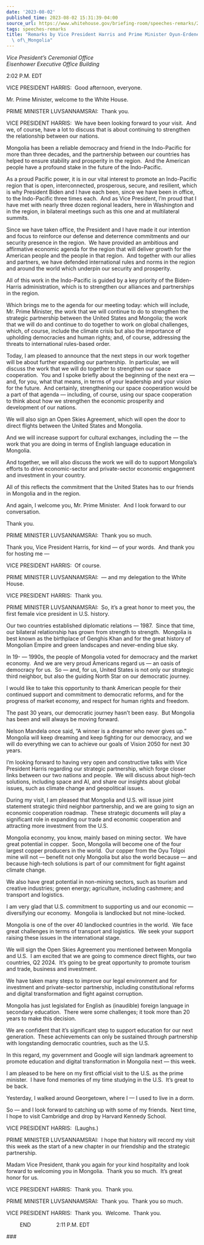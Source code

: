 ```yaml
---
date: '2023-08-02'
published_time: 2023-08-02 15:31:39-04:00
source_url: https://www.whitehouse.gov/briefing-room/speeches-remarks/2023/08/02/remarks-by-vice-president-harris-and-prime-minister-oyun-erdene-luvsannamsrai-of-mongolia/
tags: speeches-remarks
title: "Remarks by Vice President Harris and Prime Minister Oyun-Erdene Luvsannamsrai\
  \ of\_Mongolia"
---
```

 
*Vice President’s Ceremonial Office  
Eisenhower Executive Office Building*

2:02 P.M. EDT  
  
VICE PRESIDENT HARRIS:  Good afternoon, everyone.   
  
Mr. Prime Minister, welcome to the White House.  
  
PRIME MINISTER LUVSANNAMSRAI:  Thank you.  
  
VICE PRESIDENT HARRIS:  We have been looking forward to your visit.  And
we, of course, have a lot to discuss that is about continuing to
strengthen the relationship between our nations.  
  
Mongolia has been a reliable democracy and friend in the Indo-Pacific
for more than three decades, and the partnership between our countries
has helped to ensure stability and prosperity in the region.  And the
American people have a profound stake in the future of the
Indo-Pacific.  
  
As a proud Pacific power, it is in our vital interest to promote an
Indo-Pacific region that is open, interconnected, prosperous, secure,
and resilient, which is why President Biden and I have each been, since
we have been in office, to the Indo-Pacific three times each.  And as
Vice President, I’m proud that I have met with nearly three dozen
regional leaders, here in Washington and in the region, in bilateral
meetings such as this one and at multilateral summits.   
  
Since we have taken office, the President and I have made it our
intention and focus to reinforce our defense and deterrence commitments
and our security presence in the region.  We have provided an ambitious
and affirmative economic agenda for the region that will deliver growth
for the American people and the people in that region.  And together
with our allies and partners, we have defended international rules and
norms in the region and around the world which underpin our security and
prosperity.  
  
All of this work in the Indo-Pacific is guided by a key priority of the
Biden-Harris administration, which is to strengthen our alliances and
partnerships in the region.   
  
Which brings me to the agenda for our meeting today: which will include,
Mr. Prime Minister, the work that we will continue to do to strengthen
the strategic partnership between the United States and Mongolia; the
work that we will do and continue to do together to work on global
challenges, which, of course, include the climate crisis but also the
importance of upholding democracies and human rights; and, of course,
addressing the threats to international rules-based order.  
  
Today, I am pleased to announce that the next steps in our work together
will be about further expanding our partnership.  In particular, we will
discuss the work that we will do together to strengthen our space
cooperation.  You and I spoke briefly about the beginning of the next
era — and, for you, what that means, in terms of your leadership and
your vision for the future.  And certainly, strengthening our space
cooperation would be a part of that agenda — including, of course, using
our space cooperation to think about how we strengthen the economic
prosperity and development of our nations.  
  
We will also sign an Open Skies Agreement, which will open the door to
direct flights between the United States and Mongolia.   
  
And we will increase support for cultural exchanges, including the — the
work that you are doing in terms of English language education in
Mongolia.   
  
And together, we will also discuss the work we will do to support
Mongolia’s efforts to drive economic-sector and private-sector economic
engagement and investment in your country.  
  
All of this reflects the commitment that the United States has to our
friends in Mongolia and in the region.   
  
And again, I welcome you, Mr. Prime Minister.  And I look forward to our
conversation.  
  
Thank you.  
  
PRIME MINISTER LUVSANNAMSRAI:  Thank you so much.  
  
Thank you, Vice President Harris, for kind — of your words.  And thank
you for hosting me —  
  
VICE PRESIDENT HARRIS:  Of course.  
  
PRIME MINISTER LUVSANNAMSRAI:  — and my delegation to the White House.  
  
VICE PRESIDENT HARRIS:  Thank you.  
  
PRIME MINISTER LUVSANNAMSRAI:  So, it’s a great honor to meet you, the
first female vice president in U.S. history.  
  
Our two countries established diplomatic relations — 1987.  Since that
time, our bilateral relationship has grown from strength to strength. 
Mongolia is best known as the birthplace of Genghis Khan and for the
great history of Mongolian Empire and green landscapes and never-ending
blue sky.   
  
In 19- — 1990s, the people of Mongolia voted for democracy and the
market economy.  And we are very proud Americans regard us — an oasis of
democracy for us.  So — and, for us, United States is not only our
strategic third neighbor, but also the guiding North Star on our
democratic journey.   
  
I would like to take this opportunity to thank American people for their
continued support and commitment to democratic reforms, and for the
progress of market economy, and respect for human rights and freedom.   
  
The past 30 years, our democratic journey hasn’t been easy.  But
Mongolia has been and will always be moving forward.   
  
Nelson Mandela once said, “A winner is a dreamer who never gives up.” 
Mongolia will keep dreaming and keep fighting for our democracy, and we
will do everything we can to achieve our goals of Vision 2050 for next
30 years.   
  
I’m looking forward to having very open and constructive talks with Vice
President Harris regarding our strategic partnership, which forge closer
links between our two nations and people.  We will discuss about
high-tech solutions, including space and AI, and share our insights
about global issues, such as climate change and geopolitical issues.   
  
During my visit, I am pleased that Mongolia and U.S. will issue joint
statement strategic third neighbor partnership, and we are going to sign
an economic cooperation roadmap.  These strategic documents will play a
significant role in expanding our trade and economic cooperation and
attracting more investment from the U.S.   
  
Mongolia economy, you know, mainly based on mining sector.  We have
great potential in copper.  Soon, Mongolia will become one of the four
largest copper producers in the world.  Our copper from the Oyu Tolgoi
mine will not — benefit not only Mongolia but also the world because —
and because high-tech solutions is part of our commitment for fight
against climate change.   
  
We also have great potential in non-mining sectors, such as tourism and
creative industries; green energy; agriculture, including cashmere; and
transport and logistics.   
  
I am very glad that U.S. commitment to supporting us and our economic —
diversifying our economy.  Mongolia is landlocked but not
mine-locked.   
  
Mongolia is one of the over 40 landlocked countries in the world.  We
face great challenges in terms of transport and logistics.  We seek your
support raising these issues in the international stage.   
  
We will sign the Open Skies Agreement you mentioned between Mongolia and
U.S.  I am excited that we are going to commence direct flights, our two
countries, Q2 2024.  It’s going to be great opportunity to promote
tourism and trade, business and investment.   
  
We have taken many steps to improve our legal environment and for
investment and private-sector partnership, including constitutional
reforms and digital transformation and fight against corruption.   
  
Mongolia has just legislated for English as (inaudible) foreign language
in secondary education.  There were some challenges; it took more than
20 years to make this decision.   
  
We are confident that it’s significant step to support education for our
next generation.  These achievements can only be sustained through
partnership with longstanding democratic countries, such as the U.S.  
  
In this regard, my government and Google will sign landmark agreement to
promote education and digital transformation in Mongolia next — this
week.  
  
I am pleased to be here on my first official visit to the U.S. as the
prime minister.  I have fond memories of my time studying in the U.S. 
It’s great to be back.  
  
Yesterday, I walked around Georgetown, where I — I used to live in a
dorm.  
  
So — and I look forward to catching up with some of my friends.  Next
time, I hope to visit Cambridge and drop by Harvard Kennedy School.  
  
VICE PRESIDENT HARRIS:  (Laughs.)  
  
PRIME MINISTER LUVSANNAMSRAI:  I hope that history will record my visit
this week as the start of a new chapter in our friendship and the
strategic partnership.   
  
Madam Vice President, thank you again for your kind hospitality and look
forward to welcoming you in Mongolia.  Thank you so much.  It’s great
honor for us.  
  
VICE PRESIDENT HARRIS:  Thank you.  Thank you.  
  
PRIME MINISTER LUVSANNAMSRAI:  Thank you.  Thank you so much.

VICE PRESIDENT HARRIS:  Thank you.  Welcome.  Thank you.  
  
         END                 2:11 P.M. EDT

\###
